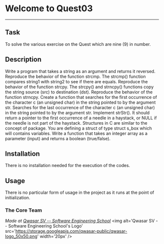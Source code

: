 # Welcome to Quest03
***

## Task
To solve the various exercise on the Quest which are nine (9) in number.

## Description
Write a program that takes a string as an argument and returns it reversed.
Reproduce the behavior of the function strcmp. The strcmp() function compares string1 with string2 to see if there are equals.
Reproduce the behavior of the function strcpy. The strcpy() and strncpy() functions copy the string source (src) to destination (dst).
Reproduce the behavior of the function strncpy.
Create a function that searches for the first occurrence of the character c (an unsigned char) in the string pointed to by the argument str. 
Searches for the last occurrence of the character c (an unsigned char) in the string pointed to by the argument str.
Implement strStr(). It should return a pointer to the first occurrence of a needle in a haystack, or NULL if the needle is not part of the haystack.
Structures in C are similar to the concept of package. You are defining a struct of type struct s_box which will contains variables.
Write a function that takes an integer array as a parameter (input) and returns a boolean (true/false).

## Installation
There is no installation needed for the execution of the codes.

## Usage
There is no particular form of usage in the project as it runs at the point of initialization.

### The Core Team


<span><i>Made at <a href='https://qwasar.io'>Qwasar SV -- Software Engineering School</a></i></span>
<span><img alt='Qwasar SV -- Software Engineering School's Logo' src='https://storage.googleapis.com/qwasar-public/qwasar-logo_50x50.png' width='20px' /></span>
